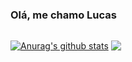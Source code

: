 ### Olá, me chamo Lucas
##

<a href="https://github.com/LucasMairon/github-readme-stats"><img align="center" src="https://github-readme-stats.vercel.app/api?username=LucasMairon&show_icons=true&include_all_commits=true&theme=dark&hide_border=true" alt="Anurag's github stats" /></a> 
<a href="https://github.com/LucasMairon/github-readme-stats"><img align="center" src="https://github-readme-stats.vercel.app/api/top-langs/?username=LucasMairon&layout=compact&theme=dark&hide_border=true" /></a> 

## 
